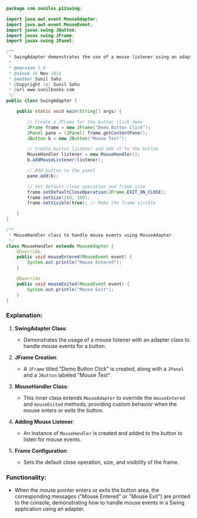 ```java
package com.sunilos.p12swing;

import java.awt.event.MouseAdapter;
import java.awt.event.MouseEvent;
import javax.swing.JButton;
import javax.swing.JFrame;
import javax.swing.JPanel;

/**
 * SwingAdapter demonstrates the use of a mouse listener using an adapter.
 * 
 * @version 1.0
 * @since 16 Nov 2014
 * @author Sunil Sahu
 * @Copyright (c) Sunil Sahu
 * @url www.sunilbooks.com
 */
public class SwingAdapter {

    public static void main(String[] args) {

        // Create a JFrame for the button click demo
        JFrame frame = new JFrame("Demo Button Click");
        JPanel pane = (JPanel) frame.getContentPane();
        JButton b = new JButton("Mouse Test");

        // Create button listener and add it to the button
        MouseHandler listener = new MouseHandler();
        b.addMouseListener(listener);

        // Add button to the panel
        pane.add(b);

        // Set default close operation and frame size
        frame.setDefaultCloseOperation(JFrame.EXIT_ON_CLOSE);
        frame.setSize(200, 100);
        frame.setVisible(true); // Make the frame visible

    }
}

/**
 * MouseHandler class to handle mouse events using MouseAdapter.
 */
class MouseHandler extends MouseAdapter {
    @Override
    public void mouseEntered(MouseEvent event) {
        System.out.println("Mouse Entered");
    }

    @Override
    public void mouseExited(MouseEvent event) {
        System.out.println("Mouse Exit");
    }
}
```

### Explanation:
1. **SwingAdapter Class**:
   - Demonstrates the usage of a mouse listener with an adapter class to handle mouse events for a button.

2. **JFrame Creation**:
   - A `JFrame` titled "Demo Button Click" is created, along with a `JPanel` and a `JButton` labeled "Mouse Test".

3. **MouseHandler Class**:
   - This inner class extends `MouseAdapter` to override the `mouseEntered` and `mouseExited` methods, providing custom behavior when the mouse enters or exits the button.

4. **Adding Mouse Listener**:
   - An instance of `MouseHandler` is created and added to the button to listen for mouse events.

5. **Frame Configuration**:
   - Sets the default close operation, size, and visibility of the frame.

### Functionality:
- When the mouse pointer enters or exits the button area, the corresponding messages ("Mouse Entered" or "Mouse Exit") are printed to the console, demonstrating how to handle mouse events in a Swing application using an adapter.
